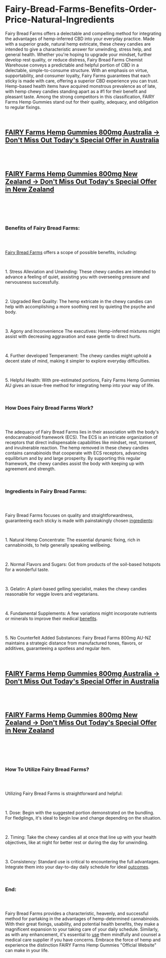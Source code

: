 # Fairy-Bread-Farms-Benefits-Order-Price-Natural-Ingredients

<p>Fairy Bread Farms offers a delectable and compelling method for integrating the advantages of hemp-inferred CBD into your everyday practice. Made with a superior grade, natural hemp extricate, these chewy candies are intended to give a characteristic answer for unwinding, stress help, and general health. Whether you're hoping to upgrade your mindset, further develop rest quality, or reduce distress, Fairy Bread Farms Chemist Warehouse conveys a predictable and helpful portion of CBD in a delectable, simple-to-consume structure. With an emphasis on virtue, supportability, and consumer loyalty, Fairy Farms guarantees that each sticky is made with care, offering a superior CBD experience you can trust. Hemp-based health items have acquired monstrous prevalence as of late, with hemp chewy candies standing apart as a #1 for their benefit and pleasant taste. Among the strong competitors in this classification, FAIRY Farms Hemp Gummies stand out for their quality, adequacy, and obligation to regular fixings.</p>
<p>&nbsp;</p>
<h2><a href="https://au-fairybreadfarms.com/get/fairy-au/"><strong>FAIRY Farms Hemp Gummies 800mg Australia -&gt; Don't Miss Out Today's Special Offer in Australia</strong></a></h2>
<h2>&nbsp;</h2>
<h2><a href="https://au-fairybreadfarms.com/get/fairy-nz/"><strong>FAIRY Farms Hemp Gummies 800mg New Zealand -&gt; Don't Miss Out Today's Special Offer in New Zealand</strong></a></h2>
<p>&nbsp;</p>
<p><a href="https://au-fairybreadfarms.com/get/fairy-au/"><img src="https://storage.penzu.com/g/K5PrNCRFYbzXAyX5" alt="" /></a></p>
<p>&nbsp;</p>
<h3><strong>Benefits of Fairy Bread Farms:</strong></h3>
<h3>&nbsp;</h3>
<p><a href="https://fairybreadfarms.com.au/">Fairy Bread Farms</a>&nbsp;offers a scope of possible benefits, including:</p>
<p>&nbsp;</p>
<p>1. Stress Alleviation and Unwinding: These chewy candies are intended to advance a feeling of quiet, assisting you with overseeing pressure and nervousness successfully.</p>
<p>&nbsp;</p>
<p>2. Upgraded Rest Quality: The hemp extricate in the chewy candies can help with accomplishing a more soothing rest by quieting the psyche and body.</p>
<p>&nbsp;</p>
<p>3. Agony and Inconvenience The executives: Hemp-inferred mixtures might assist with decreasing aggravation and ease gentle to direct hurts.</p>
<p>&nbsp;</p>
<p>4. Further developed Temperament: The chewy candies might uphold a decent state of mind, making it simpler to explore everyday difficulties.</p>
<p>&nbsp;</p>
<p>5. Helpful Health: With pre-estimated portions, Fairy Farms Hemp Gummies AU gives an issue-free method for integrating hemp into your way of life.</p>
<p>&nbsp;</p>
<h3><strong>How Does Fairy Bread Farms Work?</strong></h3>
<h3>&nbsp;</h3>
<p>The adequacy of Fairy Bread Farms lies in their association with the body's endocannabinoid framework (ECS). The ECS is an intricate organization of receptors that direct indispensable capabilities like mindset, rest, torment, and invulnerable reaction. The hemp removed in these chewy candies contains cannabinoids that cooperate with ECS receptors, advancing equilibrium and by and large prosperity. By supporting this regular framework, the chewy candies assist the body with keeping up with agreement and strength.</p>
<p>&nbsp;</p>
<h3><strong>Ingredients in Fairy Bread Farms:</strong></h3>
<h3>&nbsp;</h3>
<p>Fairy Bread Farms focuses on quality and straightforwardness, guaranteeing each sticky is made with painstakingly chosen&nbsp;<a href="https://au-fairybreadfarms.com/">ingredients</a>:</p>
<p>&nbsp;</p>
<p>1. Natural Hemp Concentrate: The essential dynamic fixing, rich in cannabinoids, to help generally speaking wellbeing.</p>
<p>&nbsp;</p>
<p>2. Normal Flavors and Sugars: Got from products of the soil-based hotspots for a wonderful taste.</p>
<p>&nbsp;</p>
<p>3. Gelatin: A plant-based gelling specialist, makes the chewy candies reasonable for veggie lovers and vegetarians.</p>
<p>&nbsp;</p>
<p>4. Fundamental Supplements: A few variations might incorporate nutrients or minerals to improve their medical&nbsp;<a href="https://foreverhemp.co.nz/fairy-bread-farms/">benefits</a>.</p>
<p>&nbsp;</p>
<p>5. No Counterfeit Added Substances: Fairy Bread Farms 800mg AU-NZ maintains a strategic distance from manufactured tones, flavors, or additives, guaranteeing a spotless and regular item.</p>
<p>&nbsp;</p>
<h2><a href="https://au-fairybreadfarms.com/get/fairy-au/"><strong>FAIRY Farms Hemp Gummies 800mg Australia -&gt; Don't Miss Out Today's Special Offer in Australia</strong></a></h2>
<h2>&nbsp;</h2>
<h2><a href="https://au-fairybreadfarms.com/get/fairy-nz/"><strong>FAIRY Farms Hemp Gummies 800mg New Zealand -&gt; Don't Miss Out Today's Special Offer in New Zealand</strong></a></h2>
<p>&nbsp;</p>
<p><a href="https://au-fairybreadfarms.com/get/fairy-au/"><img src="https://storage.penzu.com/g/8YYSa42Mt2upzEt6" alt="" /></a></p>
<p>&nbsp;</p>
<h3><strong>How To Utilize Fairy Bread Farms?</strong></h3>
<h3>&nbsp;</h3>
<p>Utilizing Fairy Bread Farms is straightforward and helpful:</p>
<p>&nbsp;</p>
<p>1. Dose: Begin with the suggested portion demonstrated on the bundling. For fledglings, it's ideal to begin low and change depending on the situation.</p>
<p>&nbsp;</p>
<p>2. Timing: Take the chewy candies all at once that line up with your health objectives, like at night for better rest or during the day for unwinding.</p>
<p>&nbsp;</p>
<p>3. Consistency: Standard use is critical to encountering the full advantages. Integrate them into your day-to-day daily schedule for ideal&nbsp;<a href="https://fairybreadfarms.com.au/neuropure/">outcomes</a>.</p>
<p>&nbsp;</p>
<h3><strong>End:</strong></h3>
<h3>&nbsp;</h3>
<p>Fairy Bread Farms provides a characteristic, heavenly, and successful method for partaking in the advantages of hemp-determined cannabinoids. With their great fixings, usability, and potential health benefits, they make a magnificent expansion to your taking care of your daily schedule. Similarly, as with any enhancement, it's essential to&nbsp;<a href="https://fairybreadfarms.com.au/natures-remedy-fungi-remover/">use</a>&nbsp;them mindfully and counsel a medical care supplier if you have concerns. Embrace the force of hemp and experience the distinction FAIRY Farms Hemp Gummies "Official Website" can make in your life.</p>
